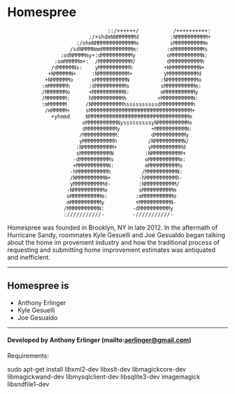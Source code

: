 # Homespree

```
                                ::/++++++/           /++++++++++:
                          :/+shdmNNMMMMMMd          :NMMMMMMMMMM+
                      :/ohmNMMMMMMMMMMMMMo          sMMMMMMMMMMm
                    /sdNMMMNmmMMMMMMMMMMm:         :mMMMMMMMMMMs
                 :odNMMMMmy+:dMMMMMMMMMMy          oMMMMMMMMMMN:
               :omMMMMMm+:  /MMMMMMMMMMM/          dMMMMMMMMMMh
              /dMMMMMNs:    yMMMMMMMMMMh          +NMMMMMMMMMN+
             +NMMMMMN+     :NMMMMMMMMMM+          yMMMMMMMMMMd
            +NMMMMMMo      oMMMMMMMMMMN          :NMMMMMMMMMMo
           :mMMMMMMh      :dMMMMMMMMMMs          sMMMMMMMMMMm:
           /MMMMMMMo      +MMMMMMMMMMN:          mMMMMMMMMMMy
           /MMMMMMM:      hMMMMMMMMMMh          +MMMMMMMMMMN:
           :mMMMMMM      /NMMMMMMMMMMhssssssssssdMMMMMMMMMMh
            /mMMMMM+     sMMMMMMMMMMMMMMMMMMMMMMMMMMMMMMMMM+
              +yhmmd     NMMMMMMMMMMMMMMMMMMMMMMMMMMMMMMMMm
                        oMMMMMMMMMMNysssssssssyNMMMMMMMMMMo
                        dMMMMMMMMMMy          +MMMMMMMMMMN:
                       /MMMMMMMMMMM:          dMMMMMMMMMMy
                       yMMMMMMMMMMh          /NMMMMMMMMMN/
                      :NMMMMMMMMMM+          yMMMMMMMMMMd
                      sMMMMMMMMMMN          :NMMMMMMMMMM+
                     -dMMMMMMMMMMs          oMMMMMMMMMMm:
                     +MMMMMMMMMMN:          mMMMMMMMMMMs
                    -hMMMMMMMMMMh          /MMMMMMMMMMN:
                    /NMMMMMMMMMN+         -hMMMMMMMMMMh-
                    yMMMMMMMMMMd-         :NMMMMMMMMMM/
                   -NMMMMMMMMMMo          sMMMMMMMMMMm
                   oMMMMMMMMMMm:         :mMMMMMMMMMMo
                   mMMMMMMMMMMy          +MMMMMMMMMMN-
                  /MMMMMMMMMMN:         -dMMMMMMMMMMy
                  :///////////-         -///////////-

```


Homespree was founded in Brooklyn, NY in late 2012. In the aftermath of Hurricane Sandy, roommates Kyle Gesuelli and Joe Gesualdo began talking about the home im
provement industry and how the traditional process of requesting and submitting home improvement estimates was antiquated and inefficient.

---

## Homespree is
* Anthony Erlinger
* Kyle Gesuelli
* Joe Gesualdo

---

#### Developed by Anthony Erlinger (mailto:aerlinger@gmail.com)


Requirements:


sudo apt-get install libxml2-dev libxslt-dev libmagickcore-dev libmagickwand-dev libmysqlclient-dev libsqlite3-dev imagemagick libsndfile1-dev


